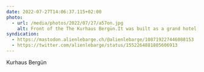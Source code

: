 ```yaml
---
date: 2022-07-27T14:06:37.115+02:00
photo:
  - url: /media/photos/2022/07/27/a57on.jpg
    alt: Front of the The Kurhaus Bergün.It was built as a grand hotel, opening in 1906
syndication:
  - https://mastodon.alienlebarge.ch/@alienlebarge/108719227446088153
  - https://twitter.com/alienlebarge/status/1552264881805606913
---
```

Kurhaus Bergün
